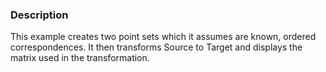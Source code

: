 ### Description

This example creates two point sets which it assumes are known, ordered correspondences. It then transforms Source to Target and displays the matrix used in the transformation.
